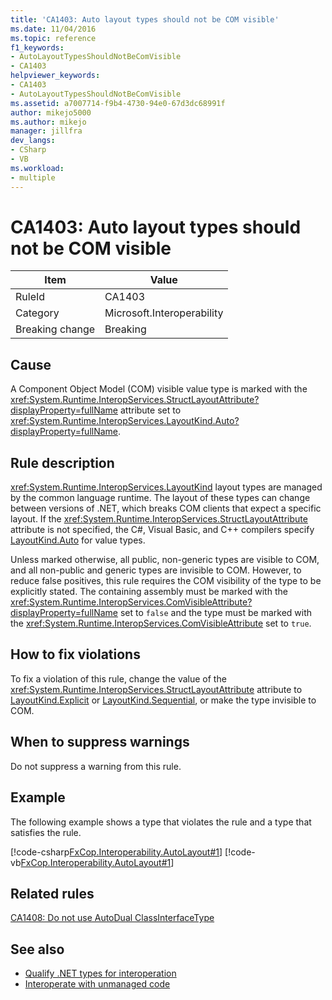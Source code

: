 ```yaml
---
title: 'CA1403: Auto layout types should not be COM visible'
ms.date: 11/04/2016
ms.topic: reference
f1_keywords:
- AutoLayoutTypesShouldNotBeComVisible
- CA1403
helpviewer_keywords:
- CA1403
- AutoLayoutTypesShouldNotBeComVisible
ms.assetid: a7007714-f9b4-4730-94e0-67d3dc68991f
author: mikejo5000
ms.author: mikejo
manager: jillfra
dev_langs:
- CSharp
- VB
ms.workload:
- multiple
---
```

# CA1403: Auto layout types should not be COM visible

|Item|Value|
|-|-|
|RuleId|CA1403|
|Category|Microsoft.Interoperability|
|Breaking change|Breaking|

## Cause

A Component Object Model (COM) visible value type is marked with the <xref:System.Runtime.InteropServices.StructLayoutAttribute?displayProperty=fullName> attribute set to <xref:System.Runtime.InteropServices.LayoutKind.Auto?displayProperty=fullName>.

## Rule description

<xref:System.Runtime.InteropServices.LayoutKind> layout types are managed by the common language runtime. The layout of these types can change between versions of .NET, which breaks COM clients that expect a specific layout. If the <xref:System.Runtime.InteropServices.StructLayoutAttribute> attribute is not specified, the C#, Visual Basic, and C++ compilers specify [LayoutKind.Auto](<xref:System.Runtime.InteropServices.LayoutKind.Auto>) for value types.

Unless marked otherwise, all public, non-generic types are visible to COM, and all non-public and generic types are invisible to COM. However, to reduce false positives, this rule requires the COM visibility of the type to be explicitly stated. The containing assembly must be marked with the <xref:System.Runtime.InteropServices.ComVisibleAttribute?displayProperty=fullName> set to `false` and the type must be marked with the <xref:System.Runtime.InteropServices.ComVisibleAttribute> set to `true`.

## How to fix violations

To fix a violation of this rule, change the value of the <xref:System.Runtime.InteropServices.StructLayoutAttribute> attribute to [LayoutKind.Explicit](<xref:System.Runtime.InteropServices.LayoutKind.Explicit>) or [LayoutKind.Sequential](<xref:System.Runtime.InteropServices.LayoutKind.Sequential>), or make the type invisible to COM.

## When to suppress warnings

Do not suppress a warning from this rule.

## Example

The following example shows a type that violates the rule and a type that satisfies the rule.

[!code-csharp[FxCop.Interoperability.AutoLayout#1](../code-quality/codesnippet/CSharp/ca1403-auto-layout-types-should-not-be-com-visible_1.cs)]
[!code-vb[FxCop.Interoperability.AutoLayout#1](../code-quality/codesnippet/VisualBasic/ca1403-auto-layout-types-should-not-be-com-visible_1.vb)]

## Related rules

[CA1408: Do not use AutoDual ClassInterfaceType](../code-quality/ca1408.md)

## See also

- [Qualify .NET types for interoperation](/dotnet/framework/interop/qualifying-net-types-for-interoperation)
- [Interoperate with unmanaged code](/dotnet/framework/interop/index)
